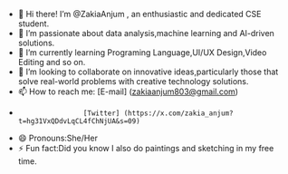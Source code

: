 - 👋 Hi there! I’m @ZakiaAnjum , an enthusiastic and dedicated CSE student.
- 👀 I’m passionate about data analysis,machine learning and AI-driven solutions.
- 🌱 I’m currently learning Programing Language,UI/UX Design,Video Editing and so on.
- 💞️ I’m looking to collaborate on innovative ideas,particularly those that solve real-world problems with creative technology solutions.
- 📫 How to reach me: [E-mail] (zakiaanjum803@gmail.com)
-                     [Twitter] (https://x.com/zakia_anjum?t=hg31VxQDdvLqCL4fChNjUA&s=09)
- 😄 Pronouns:She/Her
- ⚡ Fun fact:Did you know I also do paintings and sketching in my free time.

<!---
ZakiaAnjum/ZakiaAnjum is a ✨ special ✨ repository because its `README.md` (this file) appears on your GitHub profile.
You can click the Preview link to take a look at your changes.
--->
